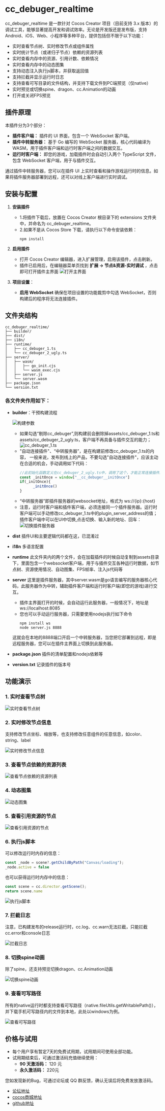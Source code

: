 # cc_debuger_realtime

cc_debuger_realtime 是一款针对 Cocos Creator 项目（目前支持 3.x 版本）的调试工具，能够显著提高开发和调试效率。无论是开发版还是发布版，支持 Android、iOS、Web、小程序等多种平台，提供包括但不限于以下功能：

- 实时查看节点树、实时修改节点或组件属性
- 实时统计节点（或递归子节点）依赖的资源列表
- 实时查看内存中的资源、引用计数、依赖情况
- 实时查看内存中的动态图集
- 支持动态注入执行js脚本，并获取返回值
- 支持拦截并显示运行时日志
- 支持查看可写目录的文件结构，并支持下载文件到PC端预览（仅native）
- 实时预览或切换spine、dragon、cc.Animation的动画
- 打开或关闭FPS预览

## 插件原理
本插件分为3个部分：
   - **插件客户端：** 插件的 UI 界面，包含一个 WebSocket 客户端。 
   - **插件中转服务器：** 基于 Go 编写的 WebSocket 服务器，核心代码编译为 WASM，用于插件客户端和运行时客户端之间的数据交互。
   - **运行时客户端：** 即您的游戏，加载插件时会自动引入两个 TypeScript 文件，包含 WebSocket 客户端，用于与插件交互。

通过插件中转服务器，您可以在插件 UI 上实时查看和操作游戏运行时的信息。如果将插件服务器部署到远程，还可以对线上客户端进行实时调试。

## 安装与配置

1. **安装插件**
   - 1.将插件下载后，放置在 Cocos Creator 根目录下的 extensions 文件夹中，并命名为 cc_debuger_realtime。
   - 2.如果不是从 Cocos Store 下载，请执行以下命令安装依赖：
      ```shell
      npm install
      ```
2. **启用插件**
   - 打开 Cocos Creator 编辑器，进入扩展管理，启用该插件，点击刷新。
   - 插件已启用后，在编辑器菜单页找到 **扩展 -> 节点&资源-实时调试** ，点击即可打开插件主界面
   ![打开主界面](./images/0_open_main_ui.gif)

3. **项目设置**：
   - **启用 WebSocket** 确保在项目设置的功能裁剪中勾选 WebSocket，否则构建后的程序将无法连接插件。

## 文件夹结构
```text
cc_debuger_realtime/
├── builder/
├── dist/
├── i18n/
├── runtime/
│   ├── cc_debuger_1.ts
│   └── cc_debuger_2_ugly.ts
├── server/
│   ├── wasm/
│   │   ├── go_init.cjs
│   │   └── wasm_exec.cjs
│   ├── server.js
│   └── server.wasm
├── package.json
└── version.txt
```

### 各文件夹作用如下：
- **builder**：干预构建流程

   ![构建参数](./images/10_build_param.png)
   - 如果勾选“剔除cc_debuger”,则构建前会删除掉assets/cc_debuger_1.ts和assets/cc_debuger_2_ugly.ts，客户端不再具备与插件交互的能力；
   ![cc_debuger_1.ts](./images/11_cc_debuger_1.ts.png)
   - "自动连接插件"、“中转服务器”，是在构建前修改cc_debuger_1.ts的内容，
   一般来说，发布到线上的产品，不要勾选"自动连接插件"，应该主动在合适的机会，手动调用如下代码：
      ```js
      //此初始化函数定义在cc_debuger_2_ugly.ts中，调用了这个，才能正常连接插件服务器
      const _initOnce = window["__cc_debuger__initOnce"]
      if(_initOnce){
            _initOnce()
      }
      ```
   - “中转服务器”即插件服务器的websocket地址，格式为 ws://{ip}:{host}
   - 注意，运行时客户端和插件客户端，必须连接同一个插件服务器。运行时客户端可以手动修改cc_debuger_1.ts中的plugin_server_address的值；插件客户端中可以在UI中切换,点击切换、输入新的地址、回车：
   ![切换插件服务器](./images/11_switch_server.gif)

- **dist** 插件UI和主要逻辑代码都在这，已混淆过
- **i18n** 多语言配置
- **runtime** 此文件夹内的两个文件，会在加载插件的时候自动复制到assets目录下，里面包含一个websocket客户端，用于与插件交互各种运行时数据，如节点树、资源使用情况、自动图集、FPS帧率、注入js代码等
- **server** 这里是插件服务器，其中server.wasm是go语言编写的服务器核心代码，此服务器作为中转，辅助插件客户端和运行时客户端(即您的游戏)进行交互。
   - 插件主界面打开的时候，会自动运行此服务器，一般情况下，地址是ws://localhost:8085
   - 您也可以手动运行服务器，只需要使用nodejs执行如下命令 
      ```shell
      npm install ws 
      node server.js 8888
      ```
   这就会在本地的8888端口开启一个中转服务器，当您把它部署到远程，即是远程服务器，您可以在插件主界面上切换到此服务器。
- **package.json** 插件的清单配置和nodejs依赖等
- **version.txt** 记录插件的版本号


## 功能演示

### 1. 实时查看节点树
![实时查看节点树](./images/1_node_tree_res_tree.gif)

### 2. 实时修改节点信息
支持修改节点坐标、缩放等，也支持修改任意组件的任意信息，如color、string、label

![实时修改节点信息](./images/2_modify_node_info.gif)

### 3. 查看节点依赖的资源列表
![查看节点依赖的资源列表](./images/3_deps_of_node.gif)

### 4. 动态图集
![动态图集](./images/4_dynamic_atlas.gif) 

### 5. 查看引用资源的节点
![查看引用资源的节点](./images/5_nodes_ref_the_res.gif) 

### 6. 执行js脚本
可以修改运行时内存的信息：
```js
const _node = scene?.getChildByPath("Canvas/loading");
_node.active = false
```
也可以获得运行时内存中的信息：
```js
const scene = cc.director.getScene();
return scene.name
```

![执行js脚本](./images/6_eval_js.gif)

### 7. 拦截日志
注意，已构建发布的release运行时，cc.log、cc.warn无法拦截，只能拦截cc.error和console日志

![拦截日志](./images/7_intercept_log.gif)

### 8. 切换spine动画
除了spine，还支持预览切换dragon、cc.Animation动画

![切换spine动画](./images/8_switch_spine_anim.gif)

### 9. 查看可写路径
所有的native运行时都支持查看可写路径（native.fileUtils.getWritablePath()），并下载手机可写路径内的文件到本地，此处以windows为例。

![查看可写路径](./images/9_writablePath.gif)


## 价格与试用
- 每个用户享有暂定7天的免费试用期，试用期间可使用全部功能。
- 试用期结束后，可通过激活码充值继续使用：
   - **90 天激活码：** 120 元
   - **永久激活码：** 220元

您如发现新的Bug，可通过论坛或 QQ 群反馈，确认无误后将免费发放激活码。
- [论坛地址](https://forum.cocos.org/t/topic/166094)
- [cocos商城地址](https://store.cocos.com/app/search?name=%E8%8A%B1%E5%A4%A9%E7%8B%82%E9%AA%A8)
- [github地址](https://github.com/hyz1992/cc_debuger)